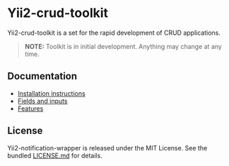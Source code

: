 # Yii2-crud-toolkit

Yii2-crud-toolkit is a set for the rapid development of CRUD applications.

> **NOTE:** Toolkit is in initial development. Anything may change at any time.

## Documentation

* [Installation instructions](docs/getting-started.md)
* [Fields and inputs](docs/fields-inputs.md)
* [Features](docs/features.md)

## License
Yii2-notification-wrapper is released under the MIT License. See the bundled [LICENSE.md](LICENSE.md)
for details.
